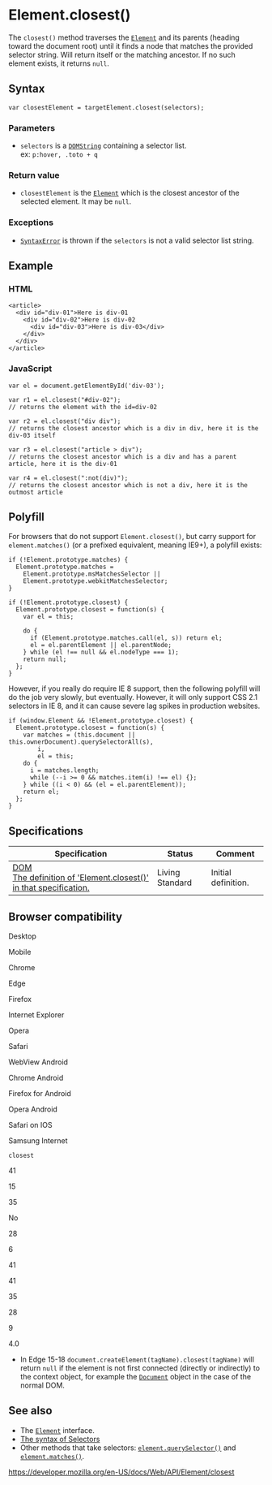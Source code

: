 # Element.closest()

The `closest()` method traverses the [`Element`](../element) and its parents (heading toward the document root) until it finds a node that matches the provided selector string. Will return itself or the matching ancestor. If no such element exists, it returns `null`.

## Syntax

    var closestElement = targetElement.closest(selectors);

### Parameters

- `selectors` is a [`DOMString`](../domstring) containing a selector list.  
  ex: `p:hover, .toto + q`

### Return value

- `closestElement` is the [`Element`](../element) which is the closest ancestor of the selected element. It may be `null`.

### Exceptions

- [`SyntaxError`](../domexception#exception-syntaxerror) is thrown if the `selectors` is not a valid selector list string.

## Example

### HTML

    <article>
      <div id="div-01">Here is div-01
        <div id="div-02">Here is div-02
          <div id="div-03">Here is div-03</div>
        </div>
      </div>
    </article>

### JavaScript

    var el = document.getElementById('div-03');

    var r1 = el.closest("#div-02");
    // returns the element with the id=div-02

    var r2 = el.closest("div div");
    // returns the closest ancestor which is a div in div, here it is the div-03 itself

    var r3 = el.closest("article > div");
    // returns the closest ancestor which is a div and has a parent article, here it is the div-01

    var r4 = el.closest(":not(div)");
    // returns the closest ancestor which is not a div, here it is the outmost article

## Polyfill

For browsers that do not support `Element.closest()`, but carry support for `element.matches()` (or a prefixed equivalent, meaning IE9+), a polyfill exists:

    if (!Element.prototype.matches) {
      Element.prototype.matches =
        Element.prototype.msMatchesSelector ||
        Element.prototype.webkitMatchesSelector;
    }

    if (!Element.prototype.closest) {
      Element.prototype.closest = function(s) {
        var el = this;

        do {
          if (Element.prototype.matches.call(el, s)) return el;
          el = el.parentElement || el.parentNode;
        } while (el !== null && el.nodeType === 1);
        return null;
      };
    }

However, if you really do require IE 8 support, then the following polyfill will do the job very slowly, but eventually. However, it will only support CSS 2.1 selectors in IE 8, and it can cause severe lag spikes in production websites.

    if (window.Element && !Element.prototype.closest) {
      Element.prototype.closest = function(s) {
        var matches = (this.document || this.ownerDocument).querySelectorAll(s),
            i,
            el = this;
        do {
          i = matches.length;
          while (--i >= 0 && matches.item(i) !== el) {};
        } while ((i < 0) && (el = el.parentElement));
        return el;
      };
    }

## Specifications

<table><thead><tr class="header"><th>Specification</th><th>Status</th><th>Comment</th></tr></thead><tbody><tr class="odd"><td><a href="https://dom.spec.whatwg.org/#dom-element-closest">DOM<br />
<span class="small">The definition of 'Element.closest()' in that specification.</span></a></td><td><span class="spec-living">Living Standard</span></td><td>Initial definition.</td></tr></tbody></table>

## Browser compatibility

Desktop

Mobile

Chrome

Edge

Firefox

Internet Explorer

Opera

Safari

WebView Android

Chrome Android

Firefox for Android

Opera Android

Safari on IOS

Samsung Internet

`closest`

41

15

35

No

28

6

41

41

35

28

9

4.0

- In Edge 15-18 `document.createElement(tagName).closest(tagName)` will return `null` if the element is not first connected (directly or indirectly) to the context object, for example the [`Document`](../document) object in the case of the normal DOM.

## See also

- The [`Element`](../element) interface.
- [The syntax of Selectors](https://developer.mozilla.org/en-US/docs/Learn/CSS/Building_blocks/Selectors)
- Other methods that take selectors: [`element.querySelector()`](queryselector) and [`element.matches()`](matches).

<a href="https://developer.mozilla.org/en-US/docs/Web/API/Element/closest" class="_attribution-link">https://developer.mozilla.org/en-US/docs/Web/API/Element/closest</a>
